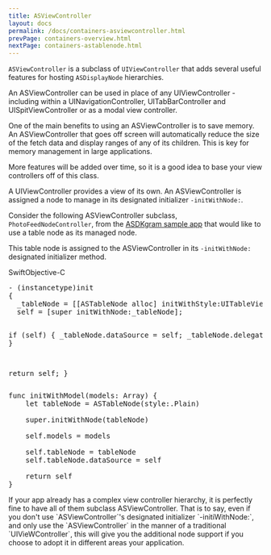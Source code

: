 ```yaml
---
title: ASViewController
layout: docs
permalink: /docs/containers-asviewcontroller.html
prevPage: containers-overview.html
nextPage: containers-astablenode.html
---
```


`ASViewController` is a subclass of `UIViewController` that adds several useful features for hosting `ASDisplayNode` hierarchies. 

An ASViewController can be used in place of any UIViewController - including within a UINavigationController, UITabBarController and UISpitViewController or as a modal view controller.

One of the main benefits to using an ASViewController is to save memory. An ASViewController that goes off screen will automatically reduce the size of the fetch data and display ranges of any of its children. This is key for memory management in large applications. 

More features will be added over time, so it is a good idea to base your view controllers off of this class. 

A UIViewController provides a view of its own. An ASViewController is assigned a node to manage in its designated initializer `-initWithNode:`. 

Consider the following ASViewController subclass, `PhotoFeedNodeController`, from the <a href="https://github.com/facebook/AsyncDisplayKit/tree/master/examples/ASDKgram">ASDKgram sample app</a> that would like to use a table node as its managed node. 

This table node is assigned to the ASViewController in its `-initWithNode:` designated initializer method.

<div class = "highlight-group">
<span class="language-toggle"><a data-lang="swift" class="swiftButton">Swift</a><a data-lang="objective-c" class = "active objcButton">Objective-C</a></span>
<div class = "code">
  <pre lang="objc" class="objcCode">
- (instancetype)init
{
  _tableNode = [[ASTableNode alloc] initWithStyle:UITableViewStylePlain];
  self = [super initWithNode:_tableNode];
  
  if (self) {
    _tableNode.dataSource = self;
    _tableNode.delegate = self;
  }
  
  return self;
}
  </pre>

  <pre lang="swift" class = "swiftCode hidden">
func initWithModel(models: Array<Model>) {
	let tableNode = ASTableNode(style:.Plain)

    super.initWithNode(tableNode)

    self.models = models
    
    self.tableNode = tableNode
    self.tableNode.dataSource = self
    
    return self
}
</pre>
</div>
</div>

<div class = "note">
If your app already has a complex view controller hierarchy, it is perfectly fine to have all of them subclass ASViewController. That is to say, even if you don't use `ASViewController`'s designated initializer `-initiWithNode:`, and only use the `ASViewController` in the manner of a traditional `UIVieWController`, this will give you the additional node support if you choose to adopt it in different areas your application. 
</div>

